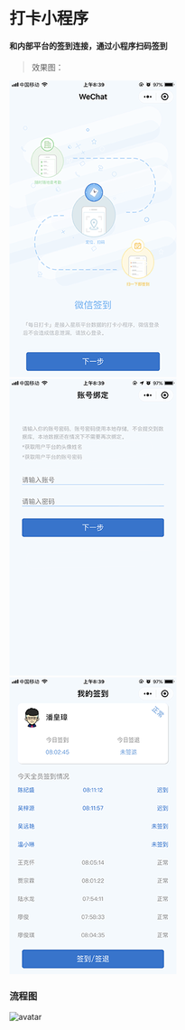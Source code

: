 # 打卡小程序

#### 和内部平台的签到连接，通过小程序扫码签到

> 效果图：

![首页](https://github.com/XiMenChuiFen/project/blob/master/clock/image/IMG_0082.PNG) 
![avatar](https://github.com/XiMenChuiFen/project/blob/master/clock/image/IMG_0083.PNG) 
![avatar](https://github.com/XiMenChuiFen/project/blob/master/clock/image/IMG_0084.PNG) 

### 流程图 
![avatar](https://github.com/XiMenChuiFen/project/tree/master/clock/image/1.png) 
